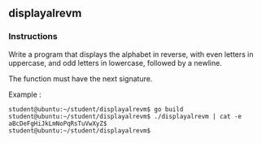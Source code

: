 ## displayalrevm
### Instructions

Write a program that displays the alphabet in reverse, with even letters in
uppercase, and odd letters in lowercase, followed by a newline.

The function must have the next signature.

Example :

```console
student@ubuntu:~/student/displayalrevm$ go build
student@ubuntu:~/student/displayalrevm$ ./displayalrevm | cat -e
aBcDeFgHiJkLmNoPqRsTuVwXyZ$
student@ubuntu:~/student/displayalrevm$ 
```

